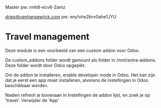 Master pw: rmh8-ecv6-2amz

dries@vanhansewijck.com
pw: eny!vhe2brv0ahe1JYU


# Travel management

Deze module is een voorbeeld van een custom addon voor Odoo.

De custom_addons folder wordt gemount als folder in /mnt/extra-addons. Deze folder wordt door Odoo opgepikt.

Om de addon te installeren, enable developer mode in Odoo. Het kan zijn dat je eerst een app moet installeren, alvorens de instellingen in Odoo beschikbaar worden.

Nadien refresh je bovenaan in Instellingen de addon lijst, en zoek je op 'travel'. Verwijder de 'App' 